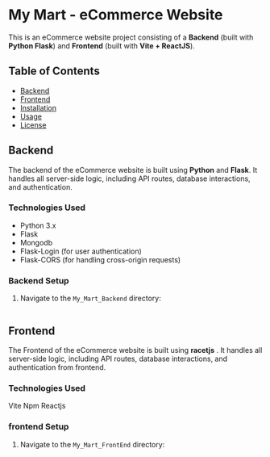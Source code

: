 # My Mart - eCommerce Website

This is an eCommerce website project consisting of a **Backend** (built with **Python Flask**) and **Frontend** (built with **Vite + ReactJS**).

## Table of Contents
- [Backend](#backend)
- [Frontend](#frontend)
- [Installation](#installation)
- [Usage](#usage)
- [License](#license)

## Backend

The backend of the eCommerce website is built using **Python** and **Flask**. It handles all server-side logic, including API routes, database interactions, and authentication.

### Technologies Used
- Python 3.x
- Flask
- Mongodb
- Flask-Login (for user authentication)
- Flask-CORS (for handling cross-origin requests)

### Backend Setup

1. Navigate to the `My_Mart_Backend` directory:
   ```bash


## Frontend

The Frontend of the eCommerce website is built using **racetjs** . It handles all server-side logic, including API routes, database interactions, and authentication from frontend.

### Technologies Used
Vite
Npm
Reactjs

### frontend Setup

1. Navigate to the `My_Mart_FrontEnd` directory:
   ```bash
 
